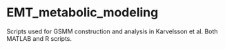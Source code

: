# EMT_metabolic_modeling
Scripts used for GSMM construction and analysis in Karvelsson et al. Both MATLAB and R scripts. 
